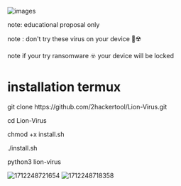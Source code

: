 ![images](https://github.com/2hackertool/Lion-Virus/assets/160114976/7dbdf7ef-e8a6-4055-9167-e61fde60cbf8)


note: educational proposal only

note : don't try these virus on your device 🦠☢️

note if your try ransomware ☣️ your device will be locked 

<h1>installation termux</h2>
git clone https://github.com/2hackertool/Lion-Virus.git

cd Lion-Virus

chmod +x install.sh

./install.sh

python3 lion-virus

![1712248721654](https://github.com/2hackertool/Lion-Virus/assets/160114976/65820f2b-fc91-44ea-844d-2bd70c835c69)
![1712248718358](https://github.com/2hackertool/Lion-Virus/assets/160114976/dc220d06-0fb4-4b17-940b-d3f77a9f994b)
